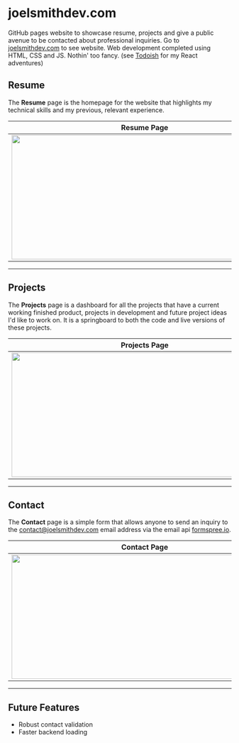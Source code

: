 # joelsmithdev.com
GitHub pages website to showcase resume, projects and give a public avenue to be contacted about professional inquiries.
Go to [joelsmithdev.com](https://joelsmith2226.github.io) to see website. Web development completed using HTML, CSS and JS. Nothin' too fancy. (see [Todoish](https://joelsmithdev.com/Todoish/) for my React adventures)

## Resume

The **Resume** page is the homepage for the website that highlights my technical skills and my previous, relevant experience.

|**Resume Page**           |
| :---: |
|<img src="https://github.com/joelsmith2226/joelsmith2226.github.io/blob/master/images/gifs/resume.gif" width="600" height="280" align="center">|

<hr>

## Projects

The **Projects** page is a dashboard for all the projects that have a current working finished product, projects in development and future project ideas I'd like to work on. It is a springboard to both the code and live versions of these projects.

|**Projects Page**                |
| :---: |
|<img src="https://github.com/joelsmith2226/joelsmith2226.github.io/blob/master/images/gifs/project640.gif" width="600" height="280" align="center">|

<hr>

## Contact

The **Contact** page is a simple form that allows anyone to send an inquiry to the contact@joelsmithdev.com email address via the email api [formspree.io](formspree.io).

|**Contact Page**                     |
| :---: |
|<img src="https://github.com/joelsmith2226/joelsmith2226.github.io/blob/master/images/gifs/contact640.gif" width="600" height="280" align="center">|

<hr>

## Future Features ##
- Robust contact validation
- Faster backend loading

